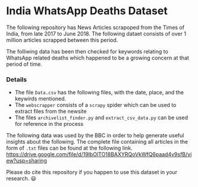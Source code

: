 # India WhatsApp Deaths Dataset

The following repository has News Articles scrapoped from the Times of India, from late 2017 to June 2018. The following dataet consists of over 1 million articles scrapped between this period. 

The folliwing data has been then checked for keywords relating to WhatsApp related deaths which happened to be a growing concern at that period of time. 


### Details
- The file `Data.csv` has the following files, with the date, place, and the keywirds mentioned. 
- The `webscrapper` consists of a `scrapy` spider which can be used to extract files from the newsite
- The files `archivelist_finder.py` and `extract_csv_data.py` can be used for reference in the process

The following data was used by the BBC in order to help generate useful insights about the following. The complete file containing all articles in the form of `.txt` files can be found at the following link. https://drive.google.com/file/d/19IbOlTO18BAXYRQoVkWfQ6paad4v9sfB/view?usp=sharing

Please do cite this repository if you happen to use this dataset in your research. :smiley:

